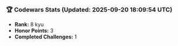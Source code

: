 ### 🏆 Codewars Stats (Updated: 2025-09-20 18:09:54 UTC)

- **Rank:** 8 kyu
- **Honor Points:** 3
- **Completed Challenges:** 1
